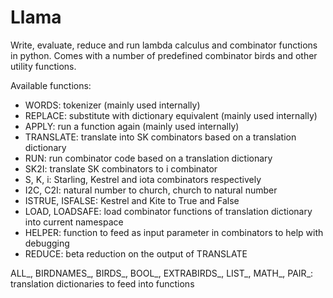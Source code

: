 # Llama

Write, evaluate, reduce and run lambda calculus and combinator functions in python. Comes with a number of predefined combinator birds and other utility functions.

Available functions:
 - WORDS: tokenizer (mainly used internally)
 - REPLACE: substitute with dictionary equivalent (mainly used internally)
 - APPLY: run a function again (mainly used internally)
 - TRANSLATE: translate into SK combinators based on a translation dictionary
 - RUN: run combinator code based on a translation dictionary
 - SK2I: translate SK combinators to i combinator
 - S, K, i: Starling, Kestrel and iota combinators respectively
 - I2C, C2I: natural number to church, church to natural number
 - ISTRUE, ISFALSE: Kestrel and Kite to True and False
 - LOAD, LOADSAFE: load combinator functions of translation dictionary into current namespace
 - HELPER: function to feed as input parameter in combinators to help with debugging
 - REDUCE: beta reduction on the output of TRANSLATE

 ALL_, BIRDNAMES_, BIRDS_, BOOL_, EXTRABIRDS_, LIST_, MATH_, PAIR_: translation dictionaries to feed into functions
